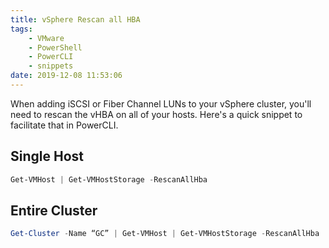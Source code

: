 ```yaml
---
title: vSphere Rescan all HBA
tags:
	- VMware
	- PowerShell
	- PowerCLI
	- snippets
date: 2019-12-08 11:53:06
---
```

When adding iSCSI or Fiber Channel LUNs to your vSphere cluster, you'll need to rescan the vHBA on all of your hosts. Here's a quick snippet to facilitate that in PowerCLI.

## Single Host
```powershell
Get-VMHost | Get-VMHostStorage -RescanAllHba
```

## Entire Cluster
```powershell
Get-Cluster -Name “GC” | Get-VMHost | Get-VMHostStorage -RescanAllHba
```